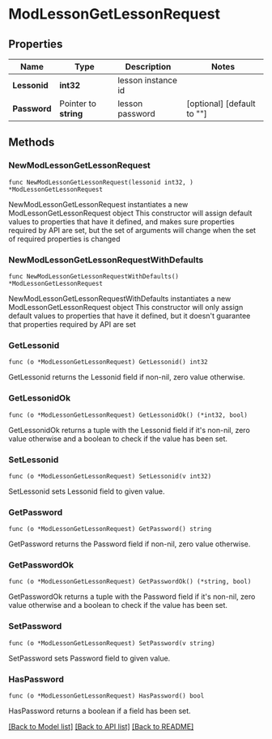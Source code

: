 # ModLessonGetLessonRequest

## Properties

Name | Type | Description | Notes
------------ | ------------- | ------------- | -------------
**Lessonid** | **int32** | lesson instance id | 
**Password** | Pointer to **string** | lesson password | [optional] [default to ""]

## Methods

### NewModLessonGetLessonRequest

`func NewModLessonGetLessonRequest(lessonid int32, ) *ModLessonGetLessonRequest`

NewModLessonGetLessonRequest instantiates a new ModLessonGetLessonRequest object
This constructor will assign default values to properties that have it defined,
and makes sure properties required by API are set, but the set of arguments
will change when the set of required properties is changed

### NewModLessonGetLessonRequestWithDefaults

`func NewModLessonGetLessonRequestWithDefaults() *ModLessonGetLessonRequest`

NewModLessonGetLessonRequestWithDefaults instantiates a new ModLessonGetLessonRequest object
This constructor will only assign default values to properties that have it defined,
but it doesn't guarantee that properties required by API are set

### GetLessonid

`func (o *ModLessonGetLessonRequest) GetLessonid() int32`

GetLessonid returns the Lessonid field if non-nil, zero value otherwise.

### GetLessonidOk

`func (o *ModLessonGetLessonRequest) GetLessonidOk() (*int32, bool)`

GetLessonidOk returns a tuple with the Lessonid field if it's non-nil, zero value otherwise
and a boolean to check if the value has been set.

### SetLessonid

`func (o *ModLessonGetLessonRequest) SetLessonid(v int32)`

SetLessonid sets Lessonid field to given value.


### GetPassword

`func (o *ModLessonGetLessonRequest) GetPassword() string`

GetPassword returns the Password field if non-nil, zero value otherwise.

### GetPasswordOk

`func (o *ModLessonGetLessonRequest) GetPasswordOk() (*string, bool)`

GetPasswordOk returns a tuple with the Password field if it's non-nil, zero value otherwise
and a boolean to check if the value has been set.

### SetPassword

`func (o *ModLessonGetLessonRequest) SetPassword(v string)`

SetPassword sets Password field to given value.

### HasPassword

`func (o *ModLessonGetLessonRequest) HasPassword() bool`

HasPassword returns a boolean if a field has been set.


[[Back to Model list]](../README.md#documentation-for-models) [[Back to API list]](../README.md#documentation-for-api-endpoints) [[Back to README]](../README.md)


